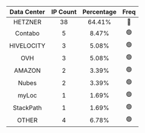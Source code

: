 | Data Center | IP Count | Percentage | Freq |
|:------------:|:--------:|:-----------:|:-----:|
| HETZNER | 38 | 64.41% | 🔴 |
| Contabo | 5 | 8.47% | 🟢 |
| HIVELOCITY | 3 | 5.08% | 🟢 |
| OVH | 3 | 5.08% | 🟢 |
| AMAZON | 2 | 3.39% | 🟢 |
| Nubes | 2 | 3.39% | 🟢 |
| myLoc | 1 | 1.69% | 🟢 |
| StackPath | 1 | 1.69% | 🟢 |
| OTHER | 4 | 6.78% | 🟢 |